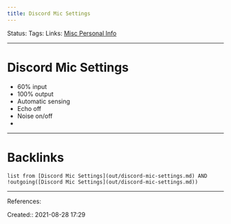 ```yaml
---
title: Discord Mic Settings
---
```

Status: 
Tags: 
Links: [Misc Personal Info](out/misc-personal-info.md)
___
# Discord Mic Settings
- 60% input
- 100% output
- Automatic sensing
- Echo off
- Noise on/off
- 
___
# Backlinks
```dataview
list from [Discord Mic Settings](out/discord-mic-settings.md) AND !outgoing([Discord Mic Settings](out/discord-mic-settings.md))
```
___
References:

Created:: 2021-08-28 17:29

